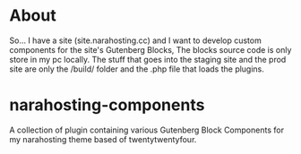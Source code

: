 # About
So... I have a site (site.narahosting.cc) and I want to develop custom components for the site's Gutenberg Blocks, The blocks source code is only store in my pc locally. The stuff that goes into the staging site and the prod site are only the /build/ folder and the .php file that loads the plugins.

# narahosting-components
A collection of plugin containing various Gutenberg Block Components for my narahosting theme based of twentytwentyfour.
